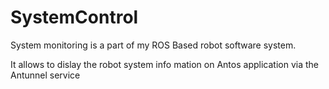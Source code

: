 # SystemControl

System monitoring is a part of my ROS Based robot software system.

It allows to dislay the robot system info mation on Antos application
via the Antunnel service


